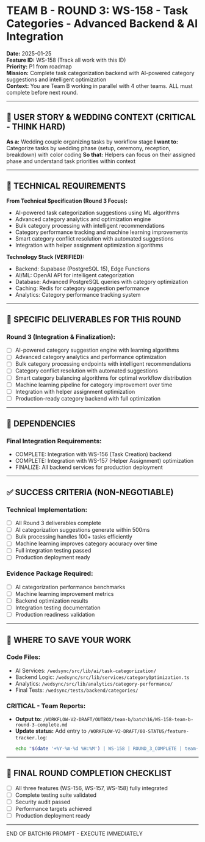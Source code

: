 # TEAM B - ROUND 3: WS-158 - Task Categories - Advanced Backend & AI Integration

**Date:** 2025-01-25  
**Feature ID:** WS-158 (Track all work with this ID)  
**Priority:** P1 from roadmap  
**Mission:** Complete task categorization backend with AI-powered category suggestions and intelligent optimization  
**Context:** You are Team B working in parallel with 4 other teams. ALL must complete before next round.

---

## 🎯 USER STORY & WEDDING CONTEXT (CRITICAL - THINK HARD)

**As a:** Wedding couple organizing tasks by workflow stage
**I want to:** Categorize tasks by wedding phase (setup, ceremony, reception, breakdown) with color coding
**So that:** Helpers can focus on their assigned phase and understand task priorities within context

---

## 🎯 TECHNICAL REQUIREMENTS

**From Technical Specification (Round 3 Focus):**
- AI-powered task categorization suggestions using ML algorithms
- Advanced category analytics and optimization engine
- Bulk category processing with intelligent recommendations
- Category performance tracking and machine learning improvements
- Smart category conflict resolution with automated suggestions
- Integration with helper assignment optimization algorithms

**Technology Stack (VERIFIED):**
- Backend: Supabase (PostgreSQL 15), Edge Functions
- AI/ML: OpenAI API for intelligent categorization
- Database: Advanced PostgreSQL queries with category optimization
- Caching: Redis for category suggestion performance
- Analytics: Category performance tracking system

---

## 🎯 SPECIFIC DELIVERABLES FOR THIS ROUND

### Round 3 (Integration & Finalization):
- [ ] AI-powered category suggestion engine with learning algorithms
- [ ] Advanced category analytics and performance optimization
- [ ] Bulk category processing endpoints with intelligent recommendations
- [ ] Category conflict resolution with automated suggestions
- [ ] Smart category balancing algorithms for optimal workflow distribution
- [ ] Machine learning pipeline for category improvement over time
- [ ] Integration with helper assignment optimization
- [ ] Production-ready category backend with full optimization

---

## 🔗 DEPENDENCIES

### Final Integration Requirements:
- COMPLETE: Integration with WS-156 (Task Creation) backend
- COMPLETE: Integration with WS-157 (Helper Assignment) optimization
- FINALIZE: All backend services for production deployment

---

## ✅ SUCCESS CRITERIA (NON-NEGOTIABLE)

### Technical Implementation:
- [ ] All Round 3 deliverables complete
- [ ] AI categorization suggestions generate within 500ms
- [ ] Bulk processing handles 100+ tasks efficiently
- [ ] Machine learning improves category accuracy over time
- [ ] Full integration testing passed
- [ ] Production deployment ready

### Evidence Package Required:
- [ ] AI categorization performance benchmarks
- [ ] Machine learning improvement metrics
- [ ] Backend optimization results
- [ ] Integration testing documentation
- [ ] Production readiness validation

---

## 💾 WHERE TO SAVE YOUR WORK

### Code Files:
- AI Services: `/wedsync/src/lib/ai/task-categorization/`
- Backend Logic: `/wedsync/src/lib/services/categoryOptimization.ts`
- Analytics: `/wedsync/src/lib/analytics/category-performance/`
- Final Tests: `/wedsync/tests/backend/categories/`

### CRITICAL - Team Reports:
- **Output to:** `/WORKFLOW-V2-DRAFT/OUTBOX/team-b/batch16/WS-158-team-b-round-3-complete.md`
- **Update status:** Add entry to `/WORKFLOW-V2-DRAFT/00-STATUS/feature-tracker.log`:
  ```bash
  echo "$(date '+%Y-%m-%d %H:%M') | WS-158 | ROUND_3_COMPLETE | team-b | batch16" >> /WORKFLOW-V2-DRAFT/00-STATUS/feature-tracker.log
  ```

---

## 🏁 FINAL ROUND COMPLETION CHECKLIST
- [ ] All three features (WS-156, WS-157, WS-158) fully integrated
- [ ] Complete testing suite validated
- [ ] Security audit passed
- [ ] Performance targets achieved
- [ ] Production deployment ready

---

END OF BATCH16 PROMPT - EXECUTE IMMEDIATELY